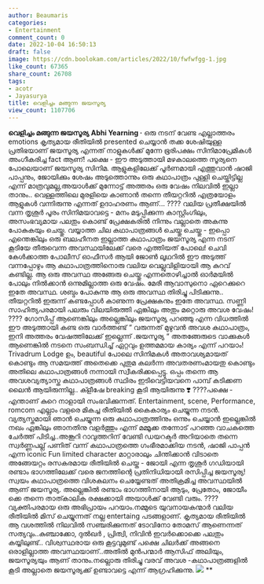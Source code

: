 ```yaml
---
author: Beaumaris
categories:
- Entertainment
comment_count: 0
date: 2022-10-04 16:50:13
draft: false
image: https://cdn.boolokam.com/articles/2022/10/fwfwfgg-1.jpg
like_count: 67365
share_count: 26708
tags:
- acotr
- Jayasurya
title: വെളിച്ചം മങ്ങുന്ന ജയസൂര്യ 
view_count: 1107706
---
```


**വെളിച്ചം മങ്ങുന്ന ജയസൂര്യ** **Abhi Yearning ·** ഒരു നടന് വേണ്ട എല്ലാത്തരം emotions കൃത്യമായ രീതിയിൽ presented ചെയ്യാൻ തക്ക ശേഷിയുള്ള പ്രതിഭയാണ് ജയസൂര്യ എന്നത് നാളുകൾക്ക് മുന്നേ ഭൂരിപക്ഷം സിനിമാപ്രേമികൾ അംഗീകരിച്ച fact ആണ്‌! പക്ഷെ - ഈ അടുത്തായി മഴകാലത്തെ സൂര്യനെ പോലെയാണ് ജയസൂര്യ സിനിമ. ആളുകളിലേക്ക് പൂർണമായി എത്തുവാൻ ഷാജി പാപ്പനും, ജോയിക്കും ശേഷം അടുത്തൊന്നും ഒരു കഥാപാത്രം പുള്ളി ചെയ്തിട്ടില്ല എന്ന് മാത്രവുമല്ല,അയാൾക്ക് മുന്നോട്ട് അത്തരം ഒരു വേഷം നിലവിൽ ഇല്ലാ താനും.. വെള്ളത്തിലെ മുരളിയെ കാണാൻ തന്നെ തീയറ്ററിൽ എത്രയോളം ആളുകൾ വന്നിരുന്നു എന്നത് ഉദാഹരണം ആണ്‌... ???? വലിയ പ്രതീക്ഷയിൽ വന്ന തൃശൂർ പൂരം സിനിമയാവട്ടെ - മനം മടുപ്പിക്കുന്ന കാസ്റ്റിംഗിലും, അസംഭവ്യമായ പലതും കൊണ്ട് പ്രേക്ഷകരിൽ നിന്നും വല്ലാതെ അകന്നു പോകുകയും ചെയ്തു. വയ്യാത്ത ചില കഥാപാത്രങ്ങൾ ചെയ്തു ചെയ്തു - ഇപ്പൊ എന്തെങ്കിലും ഒരു ബലഹീനത ഇല്ലാത്ത കഥാപാത്രം ജയസൂര്യ എന്ന നടന് കൂടിയേ തീരുവെന്ന അവസ്ഥയിലേക്ക് വരെ എത്തിയത് പോലെ! ചെവി കേൾക്കാത്ത പോലീസ് ഓഫീസർ ആയി ജോൺ ലൂഥറിൽ ഈ അടുത്ത് വന്നപ്പോഴും ആ കഥാപാത്രത്തിനൊരു വലിയ വെല്ലുവിളിയായി ആ കുറവ് കണ്ടില്ല. ആ ഒരു അവസ്ഥ അങ്ങേരു ചെയ്തു എന്നതൊഴിച്ചാൽ ഓർമയിൽ പോലും നിൽക്കാൻ ഒന്നുമില്ലാത്ത ഒരു വേഷം. മേരീ ആവാസുനൊ ഏറെക്കുറെ ഇതേ അവസ്ഥ. ശബ്ദം പോകുന്നു ആ ഒരു അവസ്ഥ തിരിച്ചു പിടിക്കുന്നു.. തീയറ്ററിൽ ഇരുന്ന് കണ്ടപ്പോൾ കാണുന്ന പ്രേക്ഷകനും ഇതേ അവസ്ഥ. സണ്ണി സാഹിത്യപരമായി പലരും വിലയിരുത്തി ഏങ്കിലും അതും മറ്റൊരു അവശ വേഷം! ???? ഗോസിപ്പ് ആണെങ്കിലും അല്ലെങ്കിലും ജയസൂര്യ പറഞ്ഞു എന്ന വിധത്തിൽ ഈ അടുത്തായി കണ്ട ഒരു വാർത്തണ്ട് “ വരുന്നത് മുഴുവൻ അവശ കഥാപാത്രം, ഇനി അത്തരം വേഷത്തിലേക്ക് ഇല്ലെന്ന് .ജയസൂര്യ “ അതങ്ങേരുടെ വാക്കുകൾ ആണെങ്കിൽ നടനെ സംബന്ധിച്ച് ഏറ്റവും ഉത്തമമായ കാര്യം എന്ന് പറയാം! Trivadrum Lodge ഉം, beautiful പോലെ സിനിമകൾ അതാവശ്യമായത് കൊണ്ടും ആ സമയത്ത് അതെക്കെ പുതുമ കലർന്ന അവതരണംമായതു കൊണ്ടും അതിലെ കഥാപാത്രങ്ങൾ നന്നായി സ്വീകരിക്കപ്പെട്ടു. ഒപ്പം തന്നെ ആ അവശവ്യത്യാസ്ത കഥാപാത്രങ്ങൾ സ്ഥിരം ഇടിവെട്ടിയവനെ പാമ്പ് കടിക്കണ ലൈൻ ആയിരുന്നില്ല.. ക്ളീഷേ breaking കൂടി ആയിരുന്നു ❣️ ????പക്ഷെ - എന്താണ് കുറെ നാളായി സംഭവിക്കുന്നത്. Entertainment, scene, Performance, romcom എല്ലാം വളരെ മികച്ച രീതിയിൽ കൈകാര്യം ചെയ്യുന്ന നടൻ. വ്യത്യസ്തമായി ഞാൻ ചെയ്യുന്ന ഒരു കഥാപാത്രത്തിനും ഒന്നും ചെയ്യാൻ ഇല്ലെങ്കിൽ നഖം ഏങ്കിലും ഞാനതിനു വളർത്തും എന്ന് മമ്മൂക്ക തന്നോട് പറഞ്ഞ വാചകത്തെ ചേർത്ത് പിടിച്ച..അങ്കൂറി റാവുത്തറിന് വേണ്ടി ഡയറക്ടർ അറിയാതെ തന്നെ സ്വർണ്ണപല്ല് പണിത് വന്ന് കഥാപാത്രത്തെ ഗംഭീരമാക്കിയ നടൻ, ഷാജി പാപ്പൻ എന്ന iconic Fun limited character മാറ്റാരാലും ചിന്തിക്കാൻ വിടാതെ അങ്ങേയറ്റം രസകരമായ രീതിയിൽ ചെയ്ത - ജോയി എന്ന തൃശൂർ ഗഡിയായി രണ്ടാം ഭാഗത്തിലേക്ക് വരെ ജനത്തിന്റെ പ്രതിനിധിയായി രസിപ്പിച്ച ജയസൂര്യ! സ്വയം കഥാപാത്രത്തെ വിശകലനം ചെയ്യേണ്ടത് അതിക്രമിച്ച അവസ്ഥയിൽ ആണ്‌ ജയസൂര്യ. അല്ലെങ്കിൽ രണ്ടാം ഭാഗത്തിനായി ആടും, പ്രേതോം, ജോയീം ക്കെ തന്നെ താത്കാലിക രക്ഷക്കായി അയാൾക്ക് വേണ്ടി വരും. ????വ്യക്തിപരമായ ഒരു അഭിപ്രായം പറയാം.നമ്മുടെ യുവനായകന്മാർ വലിയ രീതിയിൽ മിസ് ചെയ്യുന്നത് നല്ല entertaing പടങ്ങളാണ്. കൃത്യമായ രീതിയിൽ ആ വശത്തിൽ നിലവിൽ സഞ്ചരിക്കുന്നത് ടോവിനോ തോമസ് ആണെന്നത് സത്യവും..കുഞ്ചാക്കോ, ദുൽഖർ , പ്രിത്വി, നിവിൻ ഇവർക്കൊക്കെ പലതും കയ്യിലുണ്ട്.. വിശ്വസ്ഥരായ ഒരു കൂട്ടവുമുണ്ട് പക്ഷെ ചിലർക്ക് അങ്ങനെ ഒരാളില്ലാത്ത അവസ്ഥയാണ്..അതിൽ മുൻപന്മാർ ആസിഫ് അലിയും, ജയസൂര്യയും ആണ് താനും.നല്ലൊരു തിരിച്ചു വരവ് അവശ -കഥാപാത്രങ്ങളിൽ കൂടി അല്ലാതെ ജയസൂര്യക്ക് ഉണ്ടാവട്ടെ എന്ന് ആഗ്രഹിക്കുന്നു. ![](https://cdn.boolokam.com/articles/2022/10/fwfwfgg-1.jpg) **